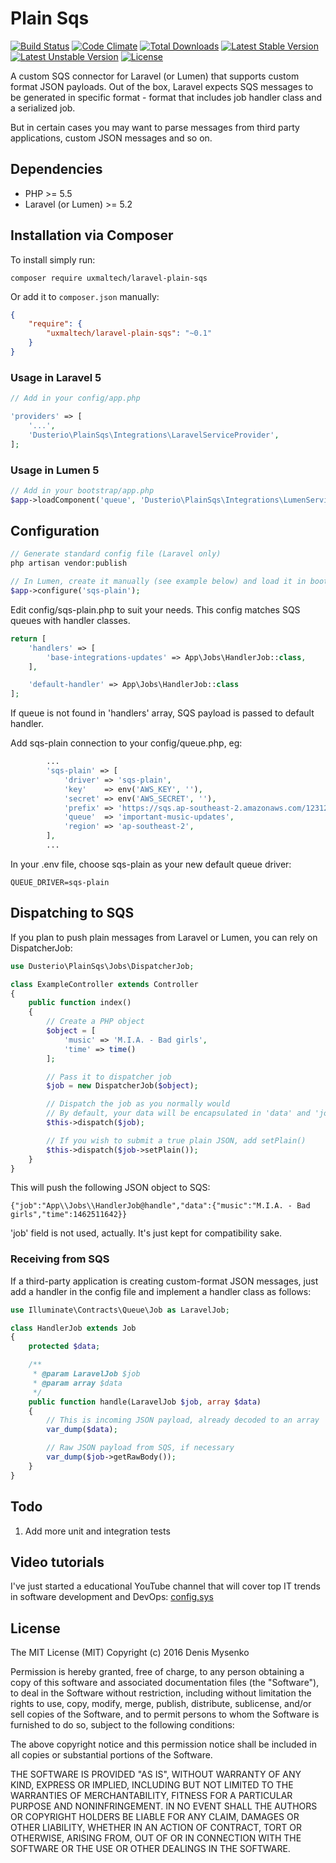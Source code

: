 # Plain Sqs
[![Build Status](https://travis-ci.org/dusterio/laravel-plain-sqs.svg)](https://travis-ci.org/dusterio/laravel-plain-sqs)
[![Code Climate](https://codeclimate.com/github/dusterio/link-preview/badges/gpa.svg)](https://codeclimate.com/github/dusterio/link-preview/badges)
[![Total Downloads](https://poser.pugx.org/dusterio/laravel-plain-sqs/d/total.svg)](https://packagist.org/packages/dusterio/laravel-plain-sqs)
[![Latest Stable Version](https://poser.pugx.org/dusterio/laravel-plain-sqs/v/stable.svg)](https://packagist.org/packages/dusterio/laravel-plain-sqs)
[![Latest Unstable Version](https://poser.pugx.org/dusterio/laravel-plain-sqs/v/unstable.svg)](https://packagist.org/packages/dusterio/laravel-plain-sqs)
[![License](https://poser.pugx.org/dusterio/laravel-plain-sqs/license.svg)](https://packagist.org/packages/dusterio/laravel-plain-sqs)

A custom SQS connector for Laravel (or Lumen) that supports custom format JSON payloads. Out of the box, Laravel expects
SQS messages to be generated in specific format - format that includes job handler class and a serialized job.

But in certain cases you may want to parse messages from third party applications, custom JSON messages and so on.

## Dependencies

* PHP >= 5.5
* Laravel (or Lumen) >= 5.2

## Installation via Composer

To install simply run:

```
composer require uxmaltech/laravel-plain-sqs
```

Or add it to `composer.json` manually:

```json
{
    "require": {
        "uxmaltech/laravel-plain-sqs": "~0.1"
    }
}
```

### Usage in Laravel 5

```php
// Add in your config/app.php

'providers' => [
    '...',
    'Dusterio\PlainSqs\Integrations\LaravelServiceProvider',
];
```

### Usage in Lumen 5

```php
// Add in your bootstrap/app.php
$app->loadComponent('queue', 'Dusterio\PlainSqs\Integrations\LumenServiceProvider');
```

## Configuration

```php
// Generate standard config file (Laravel only)
php artisan vendor:publish

// In Lumen, create it manually (see example below) and load it in bootstrap/app.php
$app->configure('sqs-plain');
```

Edit config/sqs-plain.php to suit your needs. This config matches SQS queues with handler classes.

```php
return [
    'handlers' => [
        'base-integrations-updates' => App\Jobs\HandlerJob::class,
    ],

    'default-handler' => App\Jobs\HandlerJob::class
];
```

If queue is not found in 'handlers' array, SQS payload is passed to default handler.

Add sqs-plain connection to your config/queue.php, eg:
```php
        ...
        'sqs-plain' => [
            'driver' => 'sqs-plain',
            'key'    => env('AWS_KEY', ''),
            'secret' => env('AWS_SECRET', ''),
            'prefix' => 'https://sqs.ap-southeast-2.amazonaws.com/123123/',
            'queue'  => 'important-music-updates',
            'region' => 'ap-southeast-2',
        ],
        ...
```

In your .env file, choose sqs-plain as your new default queue driver:
```
QUEUE_DRIVER=sqs-plain
```

## Dispatching to SQS

If you plan to push plain messages from Laravel or Lumen, you can rely on DispatcherJob:

```php
use Dusterio\PlainSqs\Jobs\DispatcherJob;

class ExampleController extends Controller
{
    public function index()
    {
        // Create a PHP object
        $object = [
            'music' => 'M.I.A. - Bad girls',
            'time' => time()
        ];

        // Pass it to dispatcher job
        $job = new DispatcherJob($object);

        // Dispatch the job as you normally would
        // By default, your data will be encapsulated in 'data' and 'job' field will be added
        $this->dispatch($job);

        // If you wish to submit a true plain JSON, add setPlain()
        $this->dispatch($job->setPlain());
    }
}

```

This will push the following JSON object to SQS:

```
{"job":"App\\Jobs\\HandlerJob@handle","data":{"music":"M.I.A. - Bad girls","time":1462511642}}
```

'job' field is not used, actually. It's just kept for compatibility sake.

### Receiving from SQS

If a third-party application is creating custom-format JSON messages, just add a handler in the config file and
implement a handler class as follows:

```php
use Illuminate\Contracts\Queue\Job as LaravelJob;

class HandlerJob extends Job
{
    protected $data;

    /**
     * @param LaravelJob $job
     * @param array $data
     */
    public function handle(LaravelJob $job, array $data)
    {
        // This is incoming JSON payload, already decoded to an array
        var_dump($data);

        // Raw JSON payload from SQS, if necessary
        var_dump($job->getRawBody());
    }
}

```

## Todo

1. Add more unit and integration tests

## Video tutorials

I've just started a educational YouTube channel that will cover top IT trends in software development and DevOps: [config.sys](https://www.youtube.com/channel/UCIvUJ1iVRjJP_xL0CD7cMpg)

## License

The MIT License (MIT)
Copyright (c) 2016 Denis Mysenko

Permission is hereby granted, free of charge, to any person obtaining a copy of this software and associated documentation files (the "Software"), to deal in the Software without restriction, including without limitation the rights to use, copy, modify, merge, publish, distribute, sublicense, and/or sell copies of the Software, and to permit persons to whom the Software is furnished to do so, subject to the following conditions:

The above copyright notice and this permission notice shall be included in all copies or substantial portions of the Software.

THE SOFTWARE IS PROVIDED "AS IS", WITHOUT WARRANTY OF ANY KIND, EXPRESS OR IMPLIED, INCLUDING BUT NOT LIMITED TO THE WARRANTIES OF MERCHANTABILITY, FITNESS FOR A PARTICULAR PURPOSE AND NONINFRINGEMENT. IN NO EVENT SHALL THE AUTHORS OR COPYRIGHT HOLDERS BE LIABLE FOR ANY CLAIM, DAMAGES OR OTHER LIABILITY, WHETHER IN AN ACTION OF CONTRACT, TORT OR OTHERWISE, ARISING FROM, OUT OF OR IN CONNECTION WITH THE SOFTWARE OR THE USE OR OTHER DEALINGS IN THE SOFTWARE.
